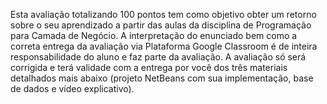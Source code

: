 Esta avaliação totalizando 100 pontos tem como objetivo obter um retorno sobre o seu aprendizado a partir das aulas
da disciplina de Programação para Camada de Negócio. A interpretação do enunciado bem como a correta entrega
da avaliação via Plataforma Google Classroom é de inteira responsabilidade do aluno e faz parte da avaliação. A
avaliação só será corrigida e terá validade com a entrega por você dos três materiais detalhados mais abaixo (projeto
NetBeans com sua implementação, base de dados e vídeo explicativo).
